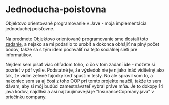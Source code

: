 # Jednoducha-poistovna
Objektovo orientované programovanie v Jave - moja implementácia jednoduchej poisťovne.

Na predmete Objektovo orientované programovanie sme dostali toto [zadanie](OOP-semestralne_zadanie_2025-04-24.pdf), a nejako sa mi podarilo to urobiť a dokonca obhájiť na plný počet bodov, takže sa s tým idem pochváliť na tejto sociálnej sieti pre informatikov.

Nejdem sem písať viac ohľadom toho, o čo v tom zadaní ide - môžete si pozrieť v pdf vyšie. Podstatné je, že výsledok nie je nijako ináč viditeľný ako tak, že vidím zelené fajočky keď spustím testy. No ale spravil som to, a nakoniec som sa aj čosi z toho OOP pri tomto projekte naučil, takže to sem dávam, aby si môj budúci zamestnávateľ vybral práve mňa.
Je to dokopy 14 java kódov, najdlhší a asi najzaujímavejší je "InsuranceCopmany.java" v priečinku company. 
